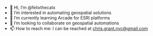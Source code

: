 - 👋 Hi, I’m @felixthecatx
- 👀 I’m interested in automating geospatial solutions
- 🌱 I’m currently learning Arcade for ESRI platforms
- 💞️ I’m looking to collaborate on geospatial automations
- 📫 How to reach me: I can be reached at chris.grant.nyc@gmail.com

